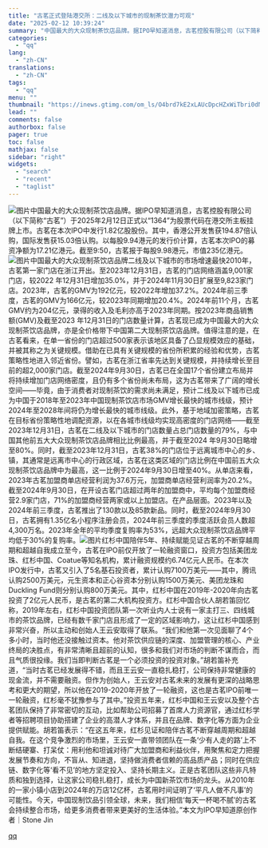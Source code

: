 ```yaml
---
title: "古茗正式登陆港交所：二线及以下城市的现制茶饮潜力可观"
date: "2025-02-12 10:39:24"
summary: "中国最大的大众现制茶饮店品牌。据IPO早知道消息，古茗控股有限公司（以下简称“古茗”）于2025年2..."
categories:
  - "qq"
lang:
  - "zh-CN"
translations:
  - "zh-CN"
tags:
  - "qq"
menu: ""
thumbnail: "https://inews.gtimg.com/om_ls/O4brd7kE2xLAUcDpcHZxWiTbri0dNFBz2fTXeVvU_W4oMAA_640360/0"
lead: ""
comments: false
authorbox: false
pager: true
toc: false
mathjax: false
sidebar: "right"
widgets:
  - "search"
  - "recent"
  - "taglist"
---
```


![图片](https://inews.gtimg.com/om_bt/OZOc-gJBEFj90dOFIXYxKl6gT_CocdZCejFD_tRqSENuUAA/641)中国最大的大众现制茶饮店品牌。据IPO早知道消息，古茗控股有限公司（以下简称“古茗”）于2025年2月12日正式以“1364”为股票代码在港交所主板挂牌上市。古茗在本次IPO中发行1.82亿股股份。其中，香港公开发售获194.87倍认购，国际发售获15.03倍认购。以每股9.94港元的发行价计算，古茗本次IPO的募资净额为17.21亿港元。截至9:50，古茗报于每股9.98港元，市值235亿港元。![图片](https://inews.gtimg.com/om_bt/OFMh6NogewrRLlGKfbjh0pVZfUuY-KVMI9URiH1LZzgP4AA/641)中国最大的大众现制茶饮店品牌二线及以下城市的市场增速最快2010年，古茗第一家门店在浙江开出。至2023年12月31日，古茗的门店网络涵盖9,001家门店，较2022 年12月31日增加35.0%，并于2024年11月30日扩展至9,823家门店。2023年，古茗的GMV为192亿元，较2022年增加37.2%。2024年前三季度，古茗的GMV为166亿元，较2023年同期增加20.4%。2024年前11个月，古茗GMV约为204亿元，录得的收入及毛利亦高于2023年同期。按2023年商品销售额(GMV)及截至2023 年12月31日的门店数量计算，古茗现已成为中国最大的大众现制茶饮店品牌，亦是全价格带下中国第二大现制茶饮店品牌。值得注意的是，在古茗看来，在单一省份的门店超过500家表示该地区具备了凸显规模效应的基础，并被其称之为关键规模。借助在已具有关键规模的省份所积累的经验和优势，古茗策略性地进入邻近省份。譬如，古茗在浙江省率先达到关键规模，并持续增长至目前的超2,000家门店。截至2024年9月30日，古茗已在全国17个省份建立布局并将持续增加门店网络密度，且仍有多个省份尚未布局，这为古茗带来了广阔的增长空间——毕竟，由于消费者对现制茶饮的需求尚未满足，预计二线及以下城市已成为中国于2018年至2023年中国现制茶饮店市场GMV增长最快的城市线级，预计2024年至2028年间将仍为增长最快的城市线级。此外，基于地域加密策略，古茗在目标省份策略性地调配资源，以在各城市线级均实现高密度的门店网络——截至2023年12月31日，古茗在二线及以下城市的门店数量占总门店数量的79%，与中国其他前五大大众现制茶饮店品牌相比比例最高，并于截至2024 年9月30日略增至80%。同时，截至2023年12月31日，古茗38%的门店位于远离城市中心的乡、镇，其通常是远离市中心的行政区域，古茗在这类区域的门店比例在中国前五大众现制茶饮店品牌中为最高，这一比例于2024年9月30日增至40%。从单店来看，2023年古茗加盟商单店经营利润为37.6万元，加盟商单店经营利润率为20.2%。截至2024年9月30日，在开设古茗门店超过两年的加盟商中，平均每个加盟商经营2.9家门店，71%的加盟商经营两家或以上加盟店。在产品层面。2023年以及2024年前三季度，古茗推出了130款以及85款新品。同时，截至2024年9月30日，古茗拥有1.35亿名小程序注册会员，2024年前三季度的季度活跃会员人数超4,300万名。2023年全年的平均季度复购率为53%，远超大众现制茶饮店品牌平均低于30%的复购率。![图片](https://inews.gtimg.com/om_bt/Oz2zTjJd6gnkNAa3HCf4_TZCCpqjd8fPlup2PIlVcc4MsAA/641)红杉中国陪伴5年、持续赋能见证古茗的不断穿越周期和超越自我成立至今，古茗在IPO前仅开放了一轮融资窗口，投资方包括美团龙珠、红杉中国、Coatue等知名机构，累计融资规模约6.74亿元人民币。在本次IPO发行中，古茗又引入了5名基石投资者，累计认购7100万美元——其中，腾讯认购2500万美元，元生资本和正心谷资本分别认购1500万美元、美团龙珠和Duckling Fund则分别认购800万美元。其中，红杉中国在2019年-2020年向古茗投资了2亿元人民币，是古茗的第二大机构投资方。红杉中国合伙人胡若笛回忆称，2019年左右，红杉中国投资团队第一次听业内人士说有一家主打三、四线城市的茶饮品牌，已经有数千家门店且形成了一定的区域影响力，这让红杉中国感到非常兴奋，所以主动和创始人王云安取得了联系。“我们和他第一次见面聊了4个多小时，当时他还没接触过资本。他对茶饮供应链的深度、加盟管理的核心、产业终局的决胜点，有非常清晰且超前的认知，很多和我们对市场的判断不谋而合，而且气质很投缘。我们当即判断古茗是一个必须投资的投资对象。”胡若笛补充道，“当时古茗已经发展得不错，而且王云安一直稳扎稳打，公司保持非常健康的现金流，并不需要融资。但作为创始人，王云安对古茗未来的发展有更深的战略思考和更大的期望，所以他在2019-2020年开放了一轮融资，这也是古茗IPO前唯一一轮融资，红杉毫不犹豫参与了其中。”投资五年来，红杉中国和王云安以及整个古茗团队保持了非常密切的互动，比如帮助公司招募了首席人力资源官，通过红杉学者等招聘项目协助搭建了企业的高潜人才体系，并且在品牌、数字化等方面为企业提供赋能。胡若笛表示：“在这五年来，红杉见证和陪伴古茗不断穿越周期和超越自我。在这个竞争激烈的市场里，王云安一直带领团队在一条‘少有人走的路’上不断结硬寨、打呆仗：用利他和坦诚对待广大加盟商和利益伙伴，用聚焦和定力把握发展节奏和方向，不盲从、知进退，坚持做消费者信赖的高品质产品；同时在供应链、数字化等‘看不见’的地方坚定投入、坚持长期主义。正是古茗团队这些非凡特质和独到选择，让这家公司稳扎稳打，成长为中国新茶饮市场的龙头。从2010年的一家小镇小店到2024年的万店12亿杯，古茗用时间证明了‘平凡人做不凡事’的可能性。今天，中国现制饮品引领全球，未来，我们相信‘每天一杯喝不腻’的古茗会持续整合市场，给更多消费者带来更美好的生活体验。”本文为IPO早知道原创作者｜Stone Jin

[qq](https://new.qq.com/rain/a/20250212A032ZT00)

